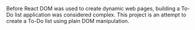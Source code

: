 Before React DOM was used to create dynamic web pages, building a To-Do list application was considered complex.  This project is an attempt to create a To-Do list using plain DOM manipulation.
